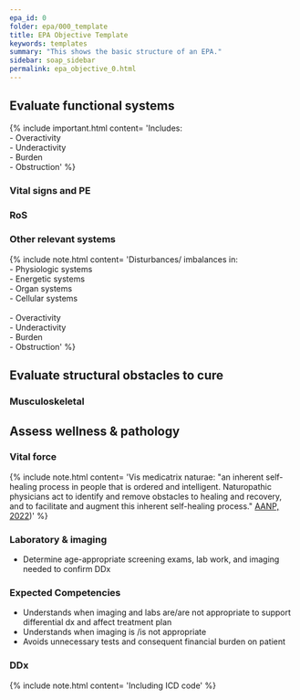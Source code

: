 ```yaml
---
epa_id: 0
folder: epa/000_template
title: EPA Objective Template
keywords: templates
summary: "This shows the basic structure of an EPA."
sidebar: soap_sidebar
permalink: epa_objective_0.html
---
```


## Evaluate functional systems
{% include important.html content= 'Includes:<br>- Overactivity<br>- Underactivity<br>- Burden<br>- Obstruction' %}
  
### Vital signs and PE
### RoS
### Other relevant systems
{% include note.html content= 'Disturbances/ imbalances in:<br>- Physiologic systems<br>- Energetic systems<br>- Organ systems<br>- Cellular systems <br><br>- Overactivity<br>- Underactivity<br>- Burden<br>- Obstruction' %}


## Evaluate structural obstacles to cure
### Musculoskeletal

## Assess wellness & pathology
### Vital force
{% include note.html content= 'Vis medicatrix naturae: "an inherent self-healing process in people that is ordered and intelligent. Naturopathic physicians act to identify and remove obstacles to healing and recovery, and to facilitate and augment this inherent self-healing process." [AANP, 2022](https://naturopathic.org/page/PrinciplesNaturopathicMedicine?&hhsearchterms=%22vis+and+medicatrix+and+naturae%22))' %}

### Laboratory & imaging
- Determine age-appropriate screening exams, lab work, and imaging needed to confirm DDx

### Expected Competencies
- Understands when imaging and labs are/are not appropriate to support differential dx and affect treatment plan 
- Understands when imaging is /is not appropriate 
- Avoids unnecessary tests and consequent financial burden on patient 


### DDx
{% include note.html content= 'Including ICD code' %}
